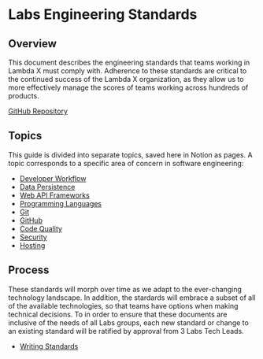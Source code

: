 # Labs Engineering Standards

## Overview

This document describes the engineering standards that teams working in Lambda X must comply with. Adherence to these standards are critical to the continued success of the Lambda X organization, as they allow us to more effectively manage the scores of teams working across hundreds of products.

[GitHub Repository](https://github.com/Lambda-School-Labs/labs-engineering-standards)

## Topics

This guide is divided into separate topics, saved here in Notion as pages. A topic corresponds to a specific area of concern in software engineering:

- [Developer Workflow](topics/developer-workflow.md)
- [Data Persistence](topics/data-persistence.md)
- [Web API Frameworks](topics/web-api-frameworks.md)
- [Programming Languages](topics/programming-languages.md)
- [Git](topics/git.md)
- [GitHub](topics/github.md)
- [Code Quality](topics/code-quality.md)
- [Security](topics/security.md)
- [Hosting](topics/hosting.md)

## Process

These standards will morph over time as we adapt to the ever-changing technology landscape. In addition, the stardards will embrace a subset of all of the available technologies, so that teams have options when making technical decisions. To in order to ensure that these documents are inclusive of the needs of all Labs groups, each new standard or change to an existing standard will be ratified by approval from 3 Labs Tech Leads.

- [Writing Standards](topics/writing-standards.md)
